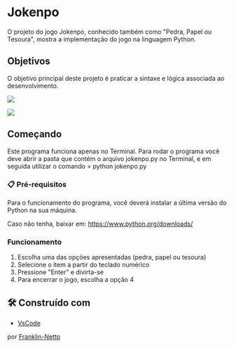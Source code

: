 # Jokenpo

O projeto do jogo Jokenpo, conhecido também como "Pedra, Papel ou Tesoura", mostra a implementação do jogo na linguagem Python. 

## Objetivos

O objetivo principal deste projeto é praticar a sintaxe e lógica associada ao desenvolvimento. 

![]( https://github.com/FranklinNetto/Jokenpo/blob/main/assets/to_readme/jokenpo_scr_capture1.gif)

![](https://github.com/FranklinNetto/Jokenpo/blob/main/assets/to_readme/jokenpo_scr_capture2.gif)


## Começando

Este programa funciona apenas no Terminal.
Para rodar o programa você deve abrir a pasta que contém o arquivo jokenpo.py  no Terminal, e em seguida utilizar o comando > python jokenpo.py

### 📋 Pré-requisitos

Para o funcionamento do programa, você deverá instalar a última versão do Python na sua máquina.

Caso nâo tenha, baixar em: https://www.python.org/downloads/


### Funcionamento

1. Escolha uma das opções apresentadas (pedra, papel ou tesoura)
2. Selecione o item a partir do teclado numérico
3. Pressione "Enter" e divirta-se
4. Para encerrar o jogo, escolha a opção 4


## 🛠️ Construído com

* [VsCode](https://code.visualstudio.com/)

por [Franklin-Netto](https://www.linkedin.com/in/franklin-netto/) 
